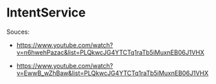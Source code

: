 # IntentService
Souces: 

- https://www.youtube.com/watch?v=n6hwehPazac&list=PLQkwcJG4YTCTq1raTb5iMuxnEB06J1VHX

- https://www.youtube.com/watch?v=EwwB_wZhBaw&list=PLQkwcJG4YTCTq1raTb5iMuxnEB06J1VHX
